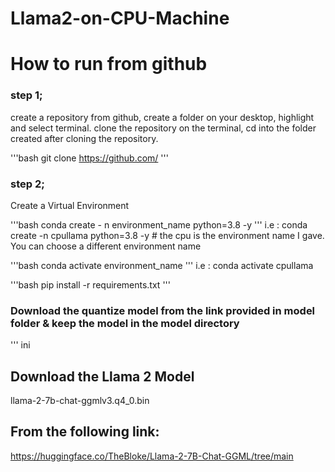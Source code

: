 # Llama2-on-CPU-Machine
# How to run from github
### step 1;
create a repository from github, create a folder on your desktop, highlight and select terminal. clone the repository on the terminal, cd into the folder created after cloning the repository.

'''bash
git clone https://github.com/
'''

### step 2;
Create a Virtual Environment

'''bash
conda create - n environment_name python=3.8 -y
'''
i.e : conda create -n cpullama python=3.8 -y   # the cpu is the environment name I gave. You can choose a different environment name

'''bash
conda activate environment_name
'''
i.e : conda activate cpullama

'''bash
pip install -r requirements.txt
'''

### Download the quantize model from the link provided in model folder & keep the model in the model directory
''' ini
## Download the Llama 2 Model
llama-2-7b-chat-ggmlv3.q4_0.bin

## From the following link:
https://huggingface.co/TheBloke/Llama-2-7B-Chat-GGML/tree/main

